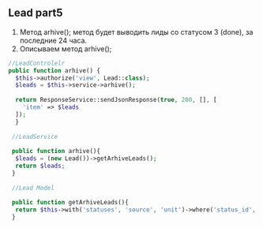 ## Lead part5
1. Метод arhive(); метод будет выводить лиды со статусом 3 (done), за последние 24 часа.
2. Описываем метод arhive();

```php
//LeadControlelr
public function arhive() {
  $this->authorize('view', Lead::class);
  $leads = $this->service->arhive();
  
  return ResponseService::sendJsonResponse(true, 200, [], [
    'item' => $leads
  ]);
  }
  
 //LeadService
 
 public function arhive(){
  $leads = (new Lead())->getArhiveLeads();
  return $leads;
 }
 
 //Lead Model
 
 public function getArhiveLeads(){
  return $this->with('statuses', 'source', 'unit')->where('status_id', self::DONE_STATUS)->where('updated_at', '<', '\DB:raw(DATE_SUB(NOW(), INTERVAL 24 HOUR))')->oerderBy('updated_at', 'DESC')->paginate(config('settings.paginate'));
 }
